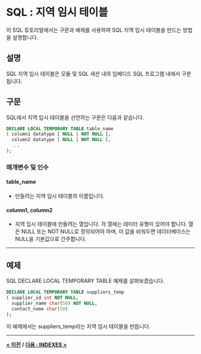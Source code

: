 # SQL : 지역 임시 테이블

이 SQL 튜토리얼에서는 구문과 예제를 사용하여 SQL 지역 임시 테이블을 만드는 방법을 설명합니다.

## 설명
SQL 지역 임시 테이블은 모듈 및 SQL 세션 내의 임베디드 SQL 프로그램 내에서 구분됩니다.

## 구문
SQL에서 지역 임시 테이블을 선언하는 구문은 다음과 같습니다.
```SQL
DECLARE LOCAL TEMPORARY TABLE table_name
( column1 datatype [ NULL | NOT NULL ],
  column2 datatype [ NULL | NOT NULL ],
  ...
);
```
### 매개변수 및 인수
#### **table_name**
- 만들려는 지역 임시 테이블의 이름입니다.
#### **column1, column2**
- 지역 임시 테이블에 만들려는 열입니다. 각 열에는 데이터 유형이 있어야 합니다. 열은 NULL 또는 NOT NULL로 정의되어야 하며, 이 값을 비워두면 데이터베이스는 NULL을 기본값으로 간주합니다.

---
## 예제
SQL DECLARE LOCAL TEMPORARY TABLE 예제를 살펴보겠습니다.
```SQL
DECLARE LOCAL TEMPORARY TABLE suppliers_temp
( supplier_id int NOT NULL,
  supplier_name char(50) NOT NULL,
  contact_name char(50)
);
```
이 예제에서는 suppliers_temp라는 지역 임시 테이블을 만듭니다.

---
**[< 이전](GLOBAL_TEMP.md) / [다음 : INDEXES >](Indexes.md)**